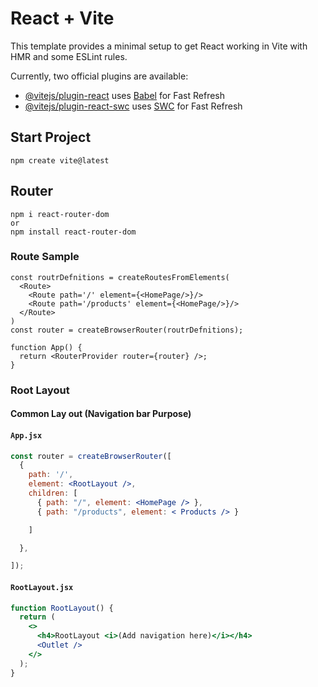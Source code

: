 # React + Vite

This template provides a minimal setup to get React working in Vite with HMR and some ESLint rules.

Currently, two official plugins are available:

- [@vitejs/plugin-react](https://github.com/vitejs/vite-plugin-react/blob/main/packages/plugin-react/README.md) uses [Babel](https://babeljs.io/) for Fast Refresh
- [@vitejs/plugin-react-swc](https://github.com/vitejs/vite-plugin-react-swc) uses [SWC](https://swc.rs/) for Fast Refresh

## Start Project 

```
npm create vite@latest
```

## Router

```
npm i react-router-dom  
or
npm install react-router-dom

```
### Route Sample

```
const routrDefnitions = createRoutesFromElements(
  <Route>
    <Route path='/' element={<HomePage/>}/>
    <Route path='/products' element={<HomePage/>}/>
  </Route>
)
const router = createBrowserRouter(routrDefnitions);

function App() {
  return <RouterProvider router={router} />;
}

```

### Root Layout 
#### Common Lay out (Navigation bar Purpose)

#### `App.jsx`

```jsx
const router = createBrowserRouter([
  {
    path: '/',
    element: <RootLayout />,
    children: [
      { path: "/", element: <HomePage /> },
      { path: "/products", element: < Products /> }

    ]

  },

]);
```

#### `RootLayout.jsx`

```jsx
function RootLayout() {
  return (
    <>
      <h4>RootLayout <i>(Add navigation here)</i></h4>
      <Outlet />
    </>
  );
}
